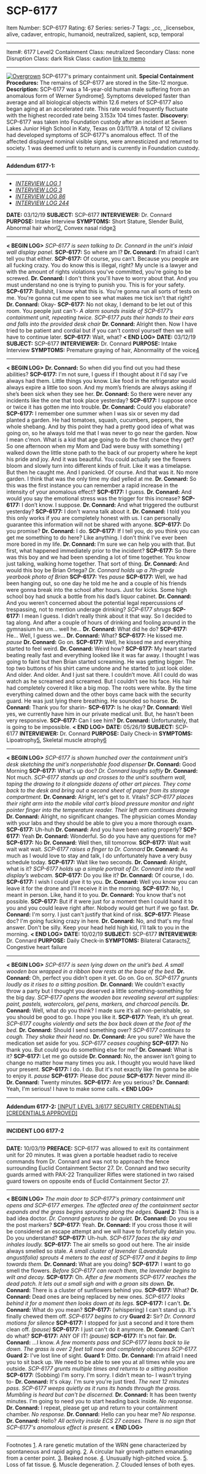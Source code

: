 # SCP-6177
Item Number: SCP-6177
Rating: 67
Series: series-7
Tags: _cc, _licensebox, alive, cadaver, entropic, humanoid, neutralized, sapient, scp, temporal

---

Item#: 6177
Level2
Containment Class:
neutralized
Secondary Class:
none
Disruption Class:
dark
Risk Class:
caution
[link to memo](/classification-committee-memo)  

* * *
[![Overgrown](https://scp-wiki.wdfiles.com/local--resized-images/scp-6177/Overgrown/medium.jpg)](https://scp-wiki.wdfiles.com/local--files/scp-6177/Overgrown)
SCP-6177's primary containment unit.
**Special Containment Procedures:** The remains of SCP-6177 are stored in the Site-12 morgue.
**Description:** SCP-6177 was a 14-year-old human male suffering from an anomalous form of Werner Syndrome[1](javascript:;). Symptoms developed faster than average and all biological objects within 12.6 meters of SCP-6177 also began aging at an accelerated rate. This rate would frequently fluctuate with the highest recorded rate being 3.153x 104 times faster.
**Discovery:** SCP-6177 was taken into Foundation custody after an incident at Seven Lakes Junior High School in Katy, Texas on 03/11/19. A total of 12 civilians had developed symptoms of SCP-6177's anomalous effect. 11 of the affected displayed nominal visible signs, were amnesticized and returned to society. 1 was deemed unfit to return and is currently in Foundation custody.
* * *
**Addendum 6177-1:**
* * *
  * [_INTERVIEW LOG 1_](javascript:;)
  * [_INTERVIEW LOG 3_](javascript:;)
  * [_INTERVIEW LOG 86_](javascript:;)
  * [_INTERVIEW LOG 244_](javascript:;)

**DATE:** 03/12/19
**SUBJECT:** SCP-6177
**INTERVIEWER:** Dr. Connard
**PURPOSE:** Intake Interview
**SYMPTOMS:** Short Stature, Slender Build, Abnormal hair whorl[2](javascript:;), Convex nasal ridge[3](javascript:;)
* * *
**< BEGIN LOG>**
_SCP-6177 is seen talking to Dr. Connard in the unit's inlaid wall display panel._
**SCP-6177:** So where am I?
**Dr. Connard:** I’m afraid I can’t tell you that either.
**SCP-6177:** Of course, you can’t. Because you people are all fucking crazy. You do know this is illegal, right? My uncle is a lawyer and with the amount of rights violations you've committed, you're going to be screwed.
**Dr. Connard:** I don't think you'll have to worry about that. And you must understand no one is trying to punish you. This is for your safety.
**SCP-6177:** Bullshit, I know what this is. You're gonna run all sorts of tests on me. You're gonna cut me open to see what makes me tick isn't that right?
**Dr. Connard:** Okay-
**SCP-6177:** No not okay, I demand to be let out of this room. You people just can't-
_A alarm sounds inside of SCP-6177’s containment unit, repeating twice. SCP-6177 puts their hands to their ears and falls into the provided desk chair_
**Dr. Connard:** Alright then. Now I have tried to be patient and cordial but if you can't control yourself then we will have to continue later.
**SCP-6177:** Wait, what?
**< END LOG>**
**DATE:** 03/12/19
**SUBJECT:** SCP-6177
**INTERVIEWER:** Dr. Connard
**PURPOSE:** Intake Interview
**SYMPTOMS:** Premature graying of hair, Abnormality of the voice[4](javascript:;)
* * *
**< BEGIN LOG>**
**Dr. Connard:** So when did you find out you had these abilities?
**SCP-6177:** I'm not sure, I guess if I thought about it I'd say I’ve always had them. Little things you know. Like food in the refrigerator would always expire a little too soon. And my mom’s friends are always asking if she’s been sick when they see her.
**Dr. Connard:** So there were never any incidents like the one that took place yesterday?
**SCP-6177:** I suppose once or twice it has gotten me into trouble.
**Dr. Connard:** Could you elaborate?
**SCP-6177:** I remember one summer when I was six or seven my dad planted a garden. He had tomatoes, squash, cucumbers, peppers, the whole shebang. And by this point they had a pretty good idea of what was going on, so he always told me that I was never to go near the garden. Now I mean c’mon. What is a kid that age going to do the first chance they get? So one afternoon when my Mom and Dad were busy with something I walked down the little stone path to the back of our property where he kept his pride and joy. And it was beautiful. You could actually see the flowers bloom and slowly turn into different kinds of fruit. Like it was a timelapse. But then he caught me. And I panicked. Of course. And that was it. No more garden. I think that was the only time my dad yelled at me.
**Dr. Connard:** So this was the first instance you can remember a rapid increase in the intensity of your anomalous effect?
**SCP-6177:** I guess.
**Dr. Connard:** And would you say the emotional stress was the trigger for this increase?
**SCP-6177:** I don’t know. I suppose.
**Dr. Connard:** And what triggered the outburst yesterday?
**SCP-6177:** I don't wanna talk about it.
**Dr. Connard:** I told you this only works if you are completely honest with us. I can personally guarantee this information will not be shared with anyone.
**SCP-6177:** Do you promise?
**Dr. Connard:** I do.
**SCP-6177:** If I tell you, do you think you can get me something to do here? Like anything. I don’t think I’ve ever been more bored in my life.
**Dr. Connard:** I’m sure we can help you with that. But first, what happened immediately prior to the incident?
**SCP-6177:** So there was this boy and we had been spending a lot of time together. You know just talking, walking home together. That sort of thing.
**Dr. Connard:** And would this boy be Brian Ortega?
_Dr. Connard holds up a 7th-grade yearbook photo of Brian_
**SCP-6177:** Yes
_pause_
**SCP-6177:** Well, we had been hanging out, so one day he told me he and a couple of his friends were gonna break into the school after hours. Just for kicks. Some high school boy had snuck a bottle from his dad’s liquor cabinet.
**Dr. Connard:** And you weren’t concerned about the potential legal repercussions of trespassing, not to mention underage drinking?
_SCP-6177 shrugs_
**SCP-6177:** I mean I guess. I didn’t really think about it that way. So I decided to tag along. And after a couple of hours of drinking and fooling around in the gymnasium he um… well he…
**Dr. Connard:** What did he do?
**SCP-6177:** He… Well, I guess we…
**Dr. Connard:** What?
**SCP-6177:** He kissed me.
_pause_
**Dr. Connard:** Go on.
**SCP-6177:** Well, he kissed me and everything started to feel weird.
**Dr. Connard:** Weird how?
**SCP-6177:** My heart started beating really fast and everything looked like it was far away. I thought I was going to faint but then Brian started screaming. He was getting bigger. The top two buttons of his shirt came undone and he started to just look older. And older. And older. And I just sat there. I couldn’t move. All I could do was watch as he screamed and screamed. But I couldn’t see his face. His hair had completely covered it like a big mop. The roots were white. By the time everything calmed down and the other boys came back with the security guard. He was just lying there breathing. He sounded so hoarse.
**Dr. Connard:** Thank you for sharin-
**SCP-6177:** Is he okay?
**Dr. Connard:** Well yes, we currently have him in our private medical unit. But, he hasn't been very responsive.
**SCP-6177:** Can I see him?
**Dr. Connard:** Unfortunately, that is going to be impossible.
**< END LOG>**
**DATE:** 05/26/19
**SUBJECT:** SCP-6177
**INTERVIEWER:** Dr. Connard
**PURPOSE:** Daily Check-in
**SYMPTOMS:** Lipoatrophy[5](javascript:;), Skeletal muscle atrophy[6](javascript:;)
* * *
**< BEGIN LOG>**
_SCP-6177 is shown hunched over the containment unit’s desk sketching the unit’s nonperishable food dispenser_
**Dr. Connard:** Good Morning
**SCP-6177:** What's up doc?
_Dr. Connard laughs softly_
**Dr. Connard:** Not much.
_SCP-6177 stands up and crosses to the unit’s southern wall, taping the drawing to it alongside dozens of other art pieces. They come back to the desk and bring out a second sheet of paper from its storage compartment._
**Dr. Connard:** Alright, let's get to it. Vitals?
_SCP-6177 places their right arm into the mobile vital cart’s blood pressure monitor and right pointer finger into the temperature reader. Their left arm continues drawing_
**Dr. Connard:** Alright, no significant changes. The physician comes Monday with your labs and they should be able to give you a more thorough exam.
**SCP-6177:** Uh-huh
**Dr. Connard:** And you have been eating properly?
**SCP-6177:** Yeah
**Dr. Connard:** Wonderful. So do you have any questions for me?
**SCP-6177:** No
**Dr. Connard:** Well then, till tomorrow.
**SCP-6177:** Wait wait wait wait wait.
_SCP-6177 raises a finger to Dr. Connard_
**Dr. Connard:** As much as I would love to stay and talk, I do unfortunately have a very busy schedule today.
**SCP-6177:** Wait like two seconds.
**Dr. Connard:** Alright, what is it?
_SCP-6177 holds up a simple portrait of Dr. Connard into the wall display’s webcam._
**SCP-6177:** Do you like it?
**Dr. Connard:** Of course, I do.
**SCP-6177:** I wish I could give it to you.
**Dr. Connard:** Well you know you can leave it for the drone and I'll receive it in the morning.
**SCP-6177:** No, I meant in person. Like, hand it to you.
**Dr. Connard:** You know that's not possible.
**SCP-6177:** But if it were just for a moment then I could hand it to you and you could leave right after. Nobody would get hurt if we go fast.
**Dr. Connard:** I'm sorry. I just can't justify that kind of risk.
**SCP-6177:** Please doc? I'm going fucking crazy in here.
**Dr. Connard:** No, and that's my final answer. Don't be silly. Keep your head held high kid, I'll talk to you in the morning.
**< END LOG>**
**DATE:** 10/02/19
**SUBJECT:** SCP-6177
**INTERVIEWER:** Dr. Connard
**PURPOSE:** Daily Check-in
**SYMPTOMS:** Bilateral Cataracts[7](javascript:;), Congestive heart failure
* * *
**< BEGIN LOG>**
_SCP-6177 is seen lying down on the unit’s bed. A small wooden box wrapped in a ribbon bow rests at the base of the bed._
**Dr. Connard:** Oh, perfect you didn’t open it yet. Go on. Go on.
_SCP-6177 grunts loudly as it rises to a sitting position._
**Dr. Connard:** We couldn't exactly throw a party but I thought you deserved a little something-something for the big day.
_SCP-6177 opens the wooden box revealing several art supplies: paint, pastels, watercolors, gel pens, markers, and charcoal pencils._
**Dr. Connard:** Well, what do you think? I made sure it’s all non-perishable, so you should be good to go. I hope you like it.
**SCP-6177:** Yeah, it’s uh great.
_SCP-6177 coughs violently and sets the box back down at the foot of the bed._
**Dr. Connard:** Should I send something over?
_SCP-6177 continues to cough. They shake their head no._
**Dr. Connard:** Are you sure? We have the medication set aside for you.
_SCP-6177 ceases coughing_
**SCP-6177:** No thank you. But could you do something else for me?
**Dr. Connard:** What is it?
**SCP-6177:** Let me go outside
**Dr. Connard:** No, the answer isn’t going to change no matter how many times you ask. I thought you would have liked your present.
**SCP-6177:** I do. I do. But it's not exactly like I'm gonna be able to enjoy it.
_pause_
**SCP-6177:** Please doc
_pause_
**SCP-6177:** Never mind ill-
**Dr. Connard:** Twenty minutes.
**SCP-6177:** Are you serious?
**Dr. Connard:** Yeah, I'm serious! I have to make some calls.
**< END LOG>**
* * *
**Addendum 6177-2:**
[[INPUT LEVEL 3/6177 SECURITY CREDENTIALS]](javascript:;)
[[CREDENTIALS APPROVED]](javascript:;)
* * *
**INCIDENT LOG 6177-2**
* * *
**DATE:** 10/03/19
**PREFACE:** SCP-6177 was allowed to exit its containment unit for 20 minutes. It was given a portable headset radio to receive commands from Dr. Connard and was not to approach the fence surrounding Euclid Containment Sector 27. Dr. Connard and two security guards armed with PAX-22 Tranquilizer Rifles were stationed in two raised guard towers on opposite ends of Euclid Containment Sector 27.
* * *
**< BEGIN LOG>**
_The main door to SCP-6177's primary containment unit opens and SCP-6177 emerges. The affected area of the containment sector expands and the grass begins sprouting along the edges._
**Guard 2:** This is a bad idea doctor.
_Dr. Connard gestures to be quiet._
**Dr. Connard:** Do you see the post markers?
**SCP-6177:** Yeah.
**Dr. Connard:** If you cross those it will be considered an escape attempt and we will have to forcefully detain you. Do you understand?
**SCP-6177:** Uh-huh.
_SCP-6177 faces the sky and inhales loudly._
**SCP-6177:** The air smells so good out here. The air inside always smelled so stale.
_A small cluster of lavender (Lavandula angustifolia) sprouts 4 meters to the east of SCP-6177 and it begins to limp towards them._
**Dr. Connard:** What are you doing?
**SCP-6177:** I want to go smell the flowers.
_Before SCP-6177 can reach them, the lavender begins to wilt and decay._
**SCP-6177:** Oh.
_After a few moments SCP-6177 reaches the dead patch. It lets out a small sigh and with a groan sits down._
**Dr. Connard:** There is a cluster of sunflowers behind you.
**SCP-6177:** What?
**Dr. Connard:** Dead ones are being replaced by new ones.
_SCP-6177 looks behind it for a moment then looks down at its legs._
**SCP-6177:** I can't.
**Dr. Connard:** What do you mean?
**SCP-6177:** (whispering) I can't stand up. It's finally chewed them off.
_SCP-6177 begins to cry_
**Guard 2:** Sir?
_Dr. Connard motions for silence_
**SCP-6177:** I stopped for just a second and it tore them clean off.
_(pause)_
**SCP-6177:** I just can't do it anymore.
**Dr. Connard:** Can't do what?
**SCP-6177:** ANY OF IT!
_(pause)_
**SCP-6177:** It's not fair.
**Dr. Connard:** …I know.
_A few moments pass and SCP-6177 leans back to lie down. The grass is over 2 feet tall now and completely obscures SCP-6177._
**Guard 2:** I've lost line of sight.
**Guard 1:** Ditto.
**Dr. Connard:** I'm afraid I need you to sit back up. We need to be able to see you at all times while you are outside.
_SCP-6177 grunts multiple times and returns to a sitting position_
**SCP-6177:** (Sobbing) I'm sorry. I'm sorry. I didn't mean to- I wasn't trying to-
**Dr. Connard:** It's okay. I'm sure you're just tired.
_The next 12 minutes pass. SCP-6177 weeps quietly as it runs its hands through the grass. Mumbling is heard but can't be discerned._
**Dr. Connard:** It has been twenty minutes. I'm going to need you to start heading back inside.
_No response._
**Dr. Connard:** I repeat, please get up and return to your containment chamber.
_No response._
**Dr. Connard:** Hello can you hear me?
_No response._
**Dr. Connard:** Hello?
_All activity inside ECS 27 ceases. There is no sign that SCP-6177's anomalous effect is present._
**< END LOG>**
* * *
Footnotes
[1](javascript:;). A rare genetic mutation of the WRN gene characterized by spontaneous and rapid aging.
[2](javascript:;). A circular hair growth pattern emanating from a center point.
[3](javascript:;). Beaked nose.
[4](javascript:;). Unusually high-pitched voice.
[5](javascript:;). Loss of fat tissue.
[6](javascript:;). Muscle degeneration.
[7](javascript:;). Clouded lenses of both eyes.